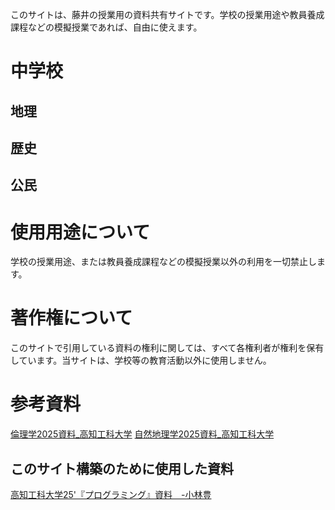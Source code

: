 このサイトは、藤井の授業用の資料共有サイトです。学校の授業用途や教員養成課程などの模擬授業であれば、自由に使えます。

# 中学校
## **地理**

## **歴史**

## **公民**



# 使用用途について
学校の授業用途、または教員養成課程などの模擬授業以外の利用を一切禁止します。

# 著作権について
このサイトで引用している資料の権利に関しては、すべて各権利者が権利を保有しています。当サイトは、学校等の教育活動以外に使用しません。


# 参考資料
[倫理学2025資料_高知工科大学](Rinrigaku25\index.html)
[自然地理学2025資料_高知工科大学](Shizenchirigaku/index.md)

## このサイト構築のために使用した資料
[高知工科大学25'『プログラミング』資料　-小林豊](programming2025\index.html)

